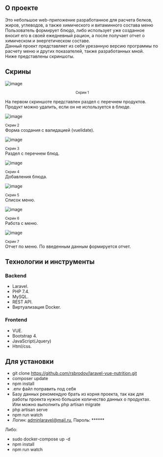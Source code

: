 

## О проекте
Это небольшое web-приложение разработанное для расчета белков, жиров, углеводов, а также химического и витаминного состава меню
Пользователь формирует блюдо, либо использует уже созданное вносит его в своей ежедневный рацион, а после получает отчет о химическом и энергетическом составе.
<br>
Данный проект представляет из себя урезанную версию программы по расчету меню и других показателей, также разработанных мной.
<br>
Ниже представлены скриншоты.
## Скрины
![image](https://user-images.githubusercontent.com/55738777/185775878-1034a870-6f54-4910-b51e-bb32a874cc43.png)
<p align="center"><small>Скрин 1</small></p>
На первом скриншоте представлен раздел с перечнем продуктов. Продукт можно удалить, если он не используется в блюде.

![image](https://user-images.githubusercontent.com/55738777/185775904-7d36d4c4-670e-4bd6-a88f-85a7cbabdeeb.png)
<p class="text-center" style="margin: 0 auto;"><small>Скрин 2</small></p>
Форма создания с валидацией (vuelidate).

![image](https://user-images.githubusercontent.com/55738777/185775928-1e07e6ae-448c-45ad-8411-ddbcd24771e6.png)
<p class="text-center" style="margin: 0 auto;"><small>Скрин 3</small></p>
Раздел с перечнем блюд.

![image](https://user-images.githubusercontent.com/55738777/185775957-3b670e1a-8bd2-45e8-a378-729990fa53b3.png)
<p class="text-center" style="margin: 0 auto;"><small>Скрин 4</small></p>
Добавления блюда.

![image](https://user-images.githubusercontent.com/55738777/185775975-c584c983-2695-4a62-af0a-d4e1907ba343.png)
<p class="text-center" style="margin: 0 auto;"><small>Скрин 5</small></p>
Список меню.

![image](https://user-images.githubusercontent.com/55738777/185775992-f1c1df81-5cee-455e-8169-862f767927ac.png)
<p class="text-center" style="margin: 0 auto;"><small>Скрин 6</small></p>
Работа с меню.

![image](https://user-images.githubusercontent.com/55738777/185776019-17c48776-6d75-4cbc-9076-4a15271dc8bd.png)

<p class="text-center" style="margin: 0 auto;"><small>Скрин 7</small></p>
Отчет по меню. По введенным данным формируется отчет.

## Технологии и инструменты
### Backend

- Laravel.
- PHP 7.4.
- MySQL.
- REST API.
- Виртуализация Docker.

### Frontend

- VUE.
- Bootstrap 4.
- JavaScript(Jquery)
- Html/css.

## Для установки
- git clone https://github.com/rsbrodov/laravel-vue-nutrition.git
- composer update
- npm install
- .env файл поправить под себя
- Базу данных рекомендую брать из корня проекта, так как для работы проекта нужно большое количество данных о продуктах. Или можно выполнить php artisan migrate
- php artisan serve
- npm run watch
- Логин: adminlaravel@mail.ru, Пароль: ******

Либо:
- sudo docker-compose up -d
- npm install
- npm run watch
